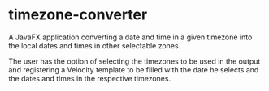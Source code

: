 # timezone-converter
A JavaFX application converting a date and time in a given timezone into the local dates and times in other selectable zones.

The user has the option of selecting the timezones to be used in the output and registering a Velocity template to be filled with the date he selects and the dates and times in the respective timezones.

